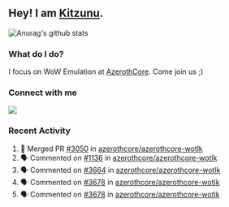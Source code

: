 ## Hey! I am [Kitzunu](https://Github.com/Kitzunu).

![Anurag's github stats](https://github-readme-stats.kitzunu.vercel.app/api?username=Kitzunu&show_icons=true)

### What do I do?

I focus on WoW Emulation at [AzerothCore](https://Github.com/AzerothCore). Come join us ;)

### Connect with me
[![](https://img.shields.io/badge/AzerothCore%20Discord-Connect%20with%20me!-green)](https://discord.com/invite/gkt4y2x)

### Recent Activity

<!--START_SECTION:activity-->
1. 🎉 Merged PR [#3050](https://github.com/azerothcore/azerothcore-wotlk/pull/3050) in [azerothcore/azerothcore-wotlk](https://github.com/azerothcore/azerothcore-wotlk)
2. 🗣 Commented on [#1136](https://github.com/azerothcore/azerothcore-wotlk/issues/1136) in [azerothcore/azerothcore-wotlk](https://github.com/azerothcore/azerothcore-wotlk)
3. 🗣 Commented on [#3664](https://github.com/azerothcore/azerothcore-wotlk/issues/3664) in [azerothcore/azerothcore-wotlk](https://github.com/azerothcore/azerothcore-wotlk)
4. 🗣 Commented on [#3678](https://github.com/azerothcore/azerothcore-wotlk/issues/3678) in [azerothcore/azerothcore-wotlk](https://github.com/azerothcore/azerothcore-wotlk)
5. 🗣 Commented on [#3678](https://github.com/azerothcore/azerothcore-wotlk/issues/3678) in [azerothcore/azerothcore-wotlk](https://github.com/azerothcore/azerothcore-wotlk)
<!--END_SECTION:activity-->
